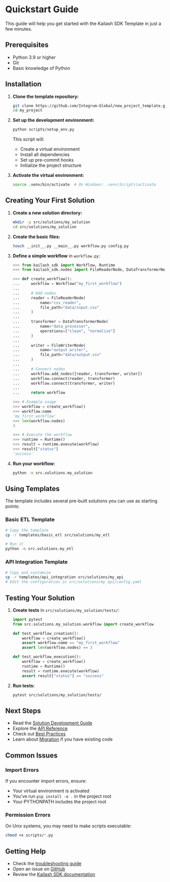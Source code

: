 # Quickstart Guide

This guide will help you get started with the Kailash SDK Template in just a few minutes.

## Prerequisites

- Python 3.9 or higher
- Git
- Basic knowledge of Python

## Installation

1. **Clone the template repository:**

   ```bash
   git clone https://github.com/Integrum-Global/new_project_template.git my_project
   cd my_project
   ```

2. **Set up the development environment:**

   ```bash
   python scripts/setup_env.py
   ```

   This script will:
   - Create a virtual environment
   - Install all dependencies
   - Set up pre-commit hooks
   - Initialize the project structure

3. **Activate the virtual environment:**

   ```bash
   source .venv/bin/activate  # On Windows: .venv\Scripts\activate
   ```

## Creating Your First Solution

1. **Create a new solution directory:**

   ```bash
   mkdir -p src/solutions/my_solution
   cd src/solutions/my_solution
   ```

2. **Create the basic files:**

   ```bash
   touch __init__.py __main__.py workflow.py config.py
   ```

3. **Define a simple workflow** in `workflow.py`:

   ```python
   >>> from kailash_sdk import Workflow, Runtime
   >>> from kailash_sdk.nodes import FileReaderNode, DataTransformerNode, FileWriterNode

   >>> def create_workflow():
   ...     workflow = Workflow("my_first_workflow")
   ...     
   ...     # Add nodes
   ...     reader = FileReaderNode(
   ...         name="csv_reader",
   ...         file_path="data/input.csv"
   ...     )
   ...     
   ...     transformer = DataTransformerNode(
   ...         name="data_processor",
   ...         operations=["clean", "normalize"]
   ...     )
   ...     
   ...     writer = FileWriterNode(
   ...         name="output_writer",
   ...         file_path="data/output.csv"
   ...     )
   ...     
   ...     # Connect nodes
   ...     workflow.add_nodes([reader, transformer, writer])
   ...     workflow.connect(reader, transformer)
   ...     workflow.connect(transformer, writer)
   ...     
   ...     return workflow

   >>> # Example usage
   >>> workflow = create_workflow()
   >>> workflow.name
   'my_first_workflow'
   >>> len(workflow.nodes)
   3
   
   >>> # Execute the workflow
   >>> runtime = Runtime()
   >>> result = runtime.execute(workflow)
   >>> result["status"]
   'success'
   ```

4. **Run your workflow:**

   ```bash
   python -m src.solutions.my_solution
   ```

## Using Templates

The template includes several pre-built solutions you can use as starting points:

### Basic ETL Template

```bash
# Copy the template
cp -r templates/basic_etl src/solutions/my_etl

# Run it
python -m src.solutions.my_etl
```

### API Integration Template

```bash
# Copy and customize
cp -r templates/api_integration src/solutions/my_api
# Edit the configuration in src/solutions/my_api/config.yaml
```

## Testing Your Solution

1. **Create tests** in `src/solutions/my_solution/tests/`:

   ```python
   import pytest
   from src.solutions.my_solution.workflow import create_workflow

   def test_workflow_creation():
       workflow = create_workflow()
       assert workflow.name == "my_first_workflow"
       assert len(workflow.nodes) == 3

   def test_workflow_execution():
       workflow = create_workflow()
       runtime = Runtime()
       result = runtime.execute(workflow)
       assert result["status"] == "success"
   ```

2. **Run tests:**

   ```bash
   pytest src/solutions/my_solution/tests/
   ```

## Next Steps

- Read the [Solution Development Guide](../guide/solution_development.md)
- Explore the [API Reference](../api/nodes.md)
- Check out [Best Practices](../guide/best_practices.md)
- Learn about [Migration](../migration/overview.md) if you have existing code

## Common Issues

### Import Errors

If you encounter import errors, ensure:
- Your virtual environment is activated
- You've run `pip install -e .` in the project root
- Your PYTHONPATH includes the project root

### Permission Errors

On Unix systems, you may need to make scripts executable:
```bash
chmod +x scripts/*.py
```

## Getting Help

- Check the [troubleshooting guide](../guide/troubleshooting.md)
- Open an issue on [GitHub](https://github.com/Integrum-Global/new_project_template/issues)
- Review the [Kailash SDK documentation](https://kailash-sdk.readthedocs.io/)